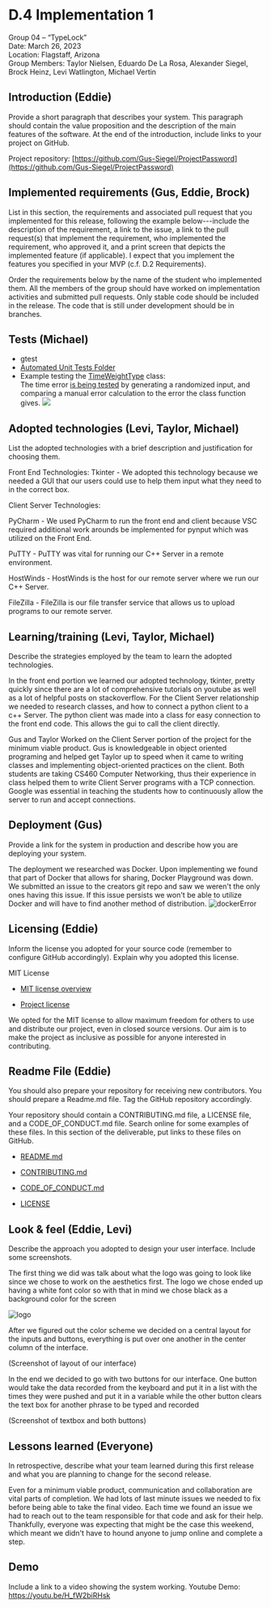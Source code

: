 # D.4 Implementation 1

Group 04 – “TypeLock”\
Date: March 26, 2023\
Location: Flagstaff, Arizona\
Group Members: Taylor Nielsen, Eduardo De La Rosa, Alexander Siegel, Brock Heinz, Levi Watlington, Michael Vertin

## Introduction (Eddie)

Provide a short paragraph that describes your system. This paragraph should contain the value proposition and the description of the main features of the software. At the end of the introduction, include links to your project on GitHub.

Project repository: [https://github.com/Gus-Siegel/ProjectPassword](https://github.com/Gus-Siegel/ProjectPassword)

## Implemented requirements (Gus, Eddie, Brock)

List in this section, the requirements and associated pull request that you implemented for this release, following the example below---include the description of the requirement, a link to the issue, a link to the pull request(s) that implement the requirement, who implemented the requirement, who approved it, and a print screen that depicts the implemented feature (if applicable). I expect that you implement the features you specified in your MVP (c.f. D.2 Requirements).

Order the requirements below by the name of the student who implemented them. All the members of the group should have worked on implementation activities and submitted pull requests. Only stable code should be included in the release. The code that is still under development should be in branches.

## Tests (Michael)
- gtest
- [Automated Unit Tests Folder](https://github.com/Gus-Siegel/ProjectPassword/tree/main/BackEnd/StringComparison)
- Example testing the [TimeWeightType](https://github.com/Gus-Siegel/ProjectPassword/blob/main/BackEnd/StringComparison/compare_strings.cpp) class:\
The time error [is being tested](https://github.com/Gus-Siegel/ProjectPassword/blob/main/BackEnd/StringComparison/compare_strings.cpp/automatedTest.cpp) by generating a randomized input, and comparing a manual error calculation to the error the class function gives. 
![](/Deliverable4_Tests.png)

## Adopted technologies (Levi, Taylor, Michael)

List the adopted technologies with a brief description and justification for choosing them.

Front End Technologies: Tkinter - We adopted this technology because we needed a GUI that our users could use to help them input what they need to in the correct box.

Client Server Technologies:

PyCharm - We used PyCharm to run the front end and client because VSC required additional work arounds be implemented for pynput which was utilized on the Front End.

PuTTY - PuTTY was vital for running our C++ Server in a remote environment.

HostWinds - HostWinds is the host for our remote server where we run our C++ Server.

FileZilla - FileZilla is our file transfer service that allows us to upload programs to our remote server.

## Learning/training (Levi, Taylor, Michael)

Describe the strategies employed by the team to learn the adopted technologies.

In the front end portion we learned our adopted technology, tkinter, pretty quickly since there are a lot of comprehensive tutorials
on youtube as well as a lot of helpful posts on stackoverflow.
For the Client Server relationship we needed to research classes, and how to connect a python client to a c++ Server.
The python client was made into a class for easy connection to the front end code. This allows the gui to call the client directly.

Gus and Taylor Worked on the Client Server portion of the project for the minimum viable product. Gus is knowledgeable in
object oriented programing and helped get Taylor up to speed when it came to writing classes and implementing object-oriented
practices on the client. Both students are taking CS460 Computer Networking, thus their experience in class helped them
to write Client Server programs with a TCP connection. Google was essential in teaching the students how to continuously
allow the server to run and accept connections.

## Deployment (Gus)

Provide a link for the system in production and describe how you are deploying your system.

The deployment we researched was Docker. Upon implementing we found that part of Docker that allows for sharing, Docker Playground
was down. We submitted an issue to the creators git repo and saw we weren't the only ones having this issue.
If this issue persists we won't be able to utilize Docker and will have to find another method of distribution.
![dockerError](https://raw.githubusercontent.com/Gus-Siegel/ProjectPassword/main/Deliverables/Submitted/DockerIssue.png)
## Licensing (Eddie)

Inform the license you adopted for your source code (remember to configure GitHub accordingly). Explain why you adopted this license.

MIT License

- [MIT license overview](https://choosealicense.com/licenses/mit/)

- [Project license](https://github.com/Gus-Siegel/ProjectPassword/blob/main/LICENSE.md)

We opted for the MIT license to allow maximum freedom for others to use and distribute our project, even in closed source versions. Our aim is to make the project as inclusive as possible for anyone interested in contributing.

## Readme File (Eddie)

You should also prepare your repository for receiving new contributors. You should prepare a Readme.md file. Tag the GitHub repository accordingly.

Your repository should contain a CONTRIBUTING.md file, a LICENSE file, and a CODE_OF_CONDUCT.md file. Search online for some examples of these files. In this section of the deliverable, put links to these files on GitHub.

- [README.md](https://github.com/Gus-Siegel/ProjectPassword/blob/main/README.md)

- [CONTRIBUTING.md](https://github.com/Gus-Siegel/ProjectPassword/blob/main/CONTRIBUTING.MD)

- [CODE_OF_CONDUCT.md](https://github.com/Gus-Siegel/ProjectPassword/blob/main/CODE_OF_CONDUCT.md)

- [LICENSE](https://github.com/Gus-Siegel/ProjectPassword/blob/main/LICENSE.md)

## Look & feel (Eddie, Levi)

Describe the approach you adopted to design your user interface. Include some screenshots.

The first thing we did was talk about what the logo was going to look like since we chose to work on the aesthetics first. The logo we chose ended up having a white font color so with that in mind we chose black as a background color for the screen

![logo](https://user-images.githubusercontent.com/90239263/227803445-bf05812f-e666-408a-a5a0-11b12f1628ac.png)

After we figured out the color scheme we decided on a central layout for the inputs and buttons, everything is put over one another in the center column of the interface.

(Screenshot of layout of our interface)

In the end we decided to go with two buttons for our interface. One button would take the data recorded from the keyboard and put it in a list with the times they were pushed and put it in a variable while the other button clears the text box for another phrase to be typed and recorded

(Screenshot of textbox and both buttons)

## Lessons learned (Everyone)

In retrospective, describe what your team learned during this first release and what you are planning to change for the second release.

Even for a minimum viable product, communication and collaboration are vital parts of completion. We had lots of last minute 
issues we needed to fix before being able to take the final video. Each time we found an issue we had to reach out to the 
team responsible for that code and ask for their help. Thankfully, everyone was expecting that might be the case this weekend,
which meant we didn't have to hound anyone to jump online and complete a step.

## Demo

Include a link to a video showing the system working.
Youtube Demo:
https://youtu.be/H_fW2biRHsk